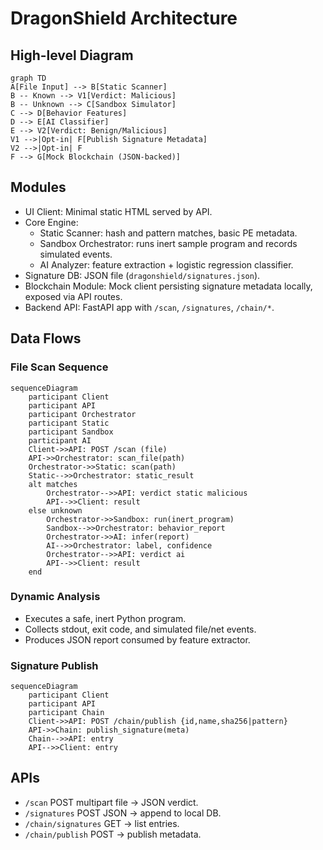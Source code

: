 # DragonShield Architecture

## High-level Diagram
```mermaid
graph TD
A[File Input] --> B[Static Scanner]
B -- Known --> V1[Verdict: Malicious]
B -- Unknown --> C[Sandbox Simulator]
C --> D[Behavior Features]
D --> E[AI Classifier]
E --> V2[Verdict: Benign/Malicious]
V1 -->|Opt-in| F[Publish Signature Metadata]
V2 -->|Opt-in| F
F --> G[Mock Blockchain (JSON-backed)]
```

## Modules
- UI Client: Minimal static HTML served by API.
- Core Engine:
	- Static Scanner: hash and pattern matches, basic PE metadata.
	- Sandbox Orchestrator: runs inert sample program and records simulated events.
	- AI Analyzer: feature extraction + logistic regression classifier.
- Signature DB: JSON file (`dragonshield/signatures.json`).
- Blockchain Module: Mock client persisting signature metadata locally, exposed via API routes.
- Backend API: FastAPI app with `/scan`, `/signatures`, `/chain/*`.

## Data Flows
### File Scan Sequence
```mermaid
sequenceDiagram
	participant Client
	participant API
	participant Orchestrator
	participant Static
	participant Sandbox
	participant AI
	Client->>API: POST /scan (file)
	API->>Orchestrator: scan_file(path)
	Orchestrator->>Static: scan(path)
	Static-->>Orchestrator: static_result
	alt matches
		Orchestrator-->>API: verdict static malicious
		API-->>Client: result
	else unknown
		Orchestrator->>Sandbox: run(inert_program)
		Sandbox-->>Orchestrator: behavior_report
		Orchestrator->>AI: infer(report)
		AI-->>Orchestrator: label, confidence
		Orchestrator-->>API: verdict ai
		API-->>Client: result
	end
```

### Dynamic Analysis
- Executes a safe, inert Python program.
- Collects stdout, exit code, and simulated file/net events.
- Produces JSON report consumed by feature extractor.

### Signature Publish
```mermaid
sequenceDiagram
	participant Client
	participant API
	participant Chain
	Client->>API: POST /chain/publish {id,name,sha256|pattern}
	API->>Chain: publish_signature(meta)
	Chain-->>API: entry
	API-->>Client: entry
```

## APIs
- `/scan` POST multipart file -> JSON verdict.
- `/signatures` POST JSON -> append to local DB.
- `/chain/signatures` GET -> list entries.
- `/chain/publish` POST -> publish metadata.
